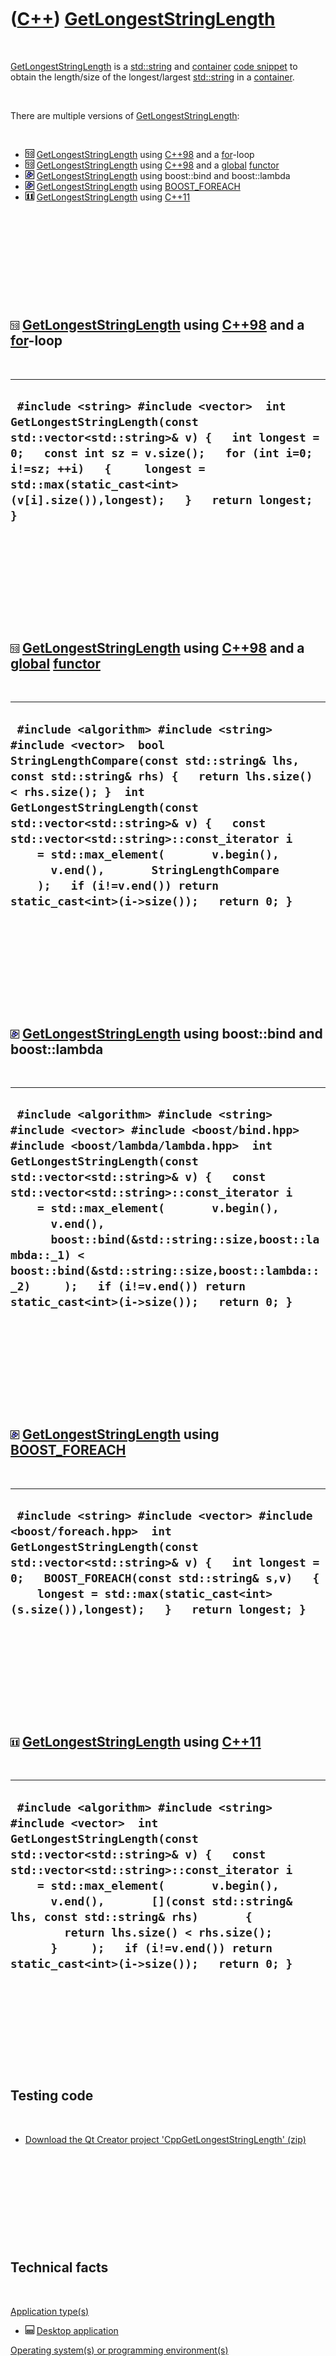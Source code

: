 
 

 

 

 

 

([C++](Cpp.md)) [GetLongestStringLength](CppGetLongestStringLength.md)
========================================================================

 

[GetLongestStringLength](CppGetLongestStringLength.md) is a
[std::string](CppStdString.md) and [container](CppContainer.md) [code
snippet](CppCodeSnippets.md) to obtain the length/size of the
longest/largest [std::string](CppStdString.md) in a
[container](CppContainer.md).

 

There are multiple versions of
[GetLongestStringLength](CppGetLongestStringLength.md):

 

-   ![C++98](PicCpp98.png)
    [GetLongestStringLength](CppGetLongestStringLength.md) using
    [C++98](Cpp98.md) and a [for](CppFor.md)-loop
-   ![C++98](PicCpp98.png)
    [GetLongestStringLength](CppGetLongestStringLength.md) using
    [C++98](Cpp98.md) and a [global](CppGlobal.md)
    [functor](CppFunctor.md)
-   ![Boost](PicBoost.png)
    [GetLongestStringLength](CppGetLongestStringLength.md) using
    boost::bind and boost::lambda
-   ![Boost](PicBoost.png)
    [GetLongestStringLength](CppGetLongestStringLength.md) using
    [BOOST\_FOREACH](CppBOOST_FOREACH.md)
-   ![C++11](PicCpp11.png)
    [GetLongestStringLength](CppGetLongestStringLength.md) using
    [C++11](Cpp11.md)

 

 

 

 

 

![C++98](PicCpp98.png) [GetLongestStringLength](CppGetLongestStringLength.md) using [C++98](Cpp98.md) and a [for](CppFor.md)-loop
------------------------------------------------------------------------------------------------------------------------------------

 

  ------------------------------------------------------------------------------------------------------------------------------------------------------------------------------------------------------------------------------------------------------------------------------
  ` #include <string> #include <vector>  int GetLongestStringLength(const std::vector<std::string>& v) {   int longest = 0;   const int sz = v.size();   for (int i=0; i!=sz; ++i)   {     longest = std::max(static_cast<int>(v[i].size()),longest);   }   return longest; }`
  ------------------------------------------------------------------------------------------------------------------------------------------------------------------------------------------------------------------------------------------------------------------------------

 

 

 

 

 

![C++98](PicCpp98.png) [GetLongestStringLength](CppGetLongestStringLength.md) using [C++98](Cpp98.md) and a [global](CppGlobal.md) [functor](CppFunctor.md)
---------------------------------------------------------------------------------------------------------------------------------------------------------------

 

  --------------------------------------------------------------------------------------------------------------------------------------------------------------------------------------------------------------------------------------------------------------------------------------------------------------------------------------------------------------------------------------------------------------------------------------------------------------
  ` #include <algorithm> #include <string> #include <vector>  bool StringLengthCompare(const std::string& lhs, const std::string& rhs) {   return lhs.size() < rhs.size(); }  int GetLongestStringLength(const std::vector<std::string>& v) {   const std::vector<std::string>::const_iterator i     = std::max_element(       v.begin(),       v.end(),       StringLengthCompare     );   if (i!=v.end()) return static_cast<int>(i->size());   return 0; }`
  --------------------------------------------------------------------------------------------------------------------------------------------------------------------------------------------------------------------------------------------------------------------------------------------------------------------------------------------------------------------------------------------------------------------------------------------------------------

 

 

 

 

 

![Boost](PicBoost.png) [GetLongestStringLength](CppGetLongestStringLength.md) using boost::bind and boost::lambda
------------------------------------------------------------------------------------------------------------------

 

  ---------------------------------------------------------------------------------------------------------------------------------------------------------------------------------------------------------------------------------------------------------------------------------------------------------------------------------------------------------------------------------------------------------------------------------------------------------------------------------------------
  ` #include <algorithm> #include <string> #include <vector> #include <boost/bind.hpp> #include <boost/lambda/lambda.hpp>  int GetLongestStringLength(const std::vector<std::string>& v) {   const std::vector<std::string>::const_iterator i     = std::max_element(       v.begin(),       v.end(),       boost::bind(&std::string::size,boost::lambda::_1) < boost::bind(&std::string::size,boost::lambda::_2)     );   if (i!=v.end()) return static_cast<int>(i->size());   return 0; }`
  ---------------------------------------------------------------------------------------------------------------------------------------------------------------------------------------------------------------------------------------------------------------------------------------------------------------------------------------------------------------------------------------------------------------------------------------------------------------------------------------------

 

 

 

 

 

![Boost](PicBoost.png) [GetLongestStringLength](CppGetLongestStringLength.md) using [BOOST\_FOREACH](CppBOOST_FOREACH.md)
---------------------------------------------------------------------------------------------------------------------------

 

  -----------------------------------------------------------------------------------------------------------------------------------------------------------------------------------------------------------------------------------------------------------------------------------------
  ` #include <string> #include <vector> #include <boost/foreach.hpp>  int GetLongestStringLength(const std::vector<std::string>& v) {   int longest = 0;   BOOST_FOREACH(const std::string& s,v)   {     longest = std::max(static_cast<int>(s.size()),longest);   }   return longest; }`
  -----------------------------------------------------------------------------------------------------------------------------------------------------------------------------------------------------------------------------------------------------------------------------------------

 

 

 

 

 

![C++11](PicCpp11.png) [GetLongestStringLength](CppGetLongestStringLength.md) using [C++11](Cpp11.md)
-------------------------------------------------------------------------------------------------------

 

  -------------------------------------------------------------------------------------------------------------------------------------------------------------------------------------------------------------------------------------------------------------------------------------------------------------------------------------------------------------------------------------------------------------------------------------
  ` #include <algorithm> #include <string> #include <vector>  int GetLongestStringLength(const std::vector<std::string>& v) {   const std::vector<std::string>::const_iterator i     = std::max_element(       v.begin(),       v.end(),       [](const std::string& lhs, const std::string& rhs)       {         return lhs.size() < rhs.size();       }     );   if (i!=v.end()) return static_cast<int>(i->size());   return 0; }`
  -------------------------------------------------------------------------------------------------------------------------------------------------------------------------------------------------------------------------------------------------------------------------------------------------------------------------------------------------------------------------------------------------------------------------------------

 

 

 

 

 

Testing code
------------

 

-   [Download the Qt Creator project
    'CppGetLongestStringLength' (zip)](CppGetLongestStringLength.zip)

 

 

 

 

 

Technical facts
---------------

 

[Application type(s)](CppApplication.md)

-   ![Desktop](PicDesktop.png) [Desktop
    application](CppDesktopApplication.md)

[Operating system(s) or programming environment(s)](CppOs.md)

-   ![Lubuntu](PicLubuntu.png) [Lubuntu](CppLubuntu.md) 12.10 (quantal)

[IDE(s)](CppIde.md):

-   ![Qt Creator](PicQtCreator.png) [Qt Creator](CppQtCreator.md) 2.5.2

[Project type](CppQtProjectType.md):

-   ![console](PicConsole.png) [Console
    application](CppConsoleApplication.md)

[C++ standard](CppStandard.md):

-   ![C++11](PicCpp11.png) [C++11](Cpp11.md)

[Compiler(s)](CppCompiler.md):

-   [G++](CppGpp.md) 4.7.2

[Libraries](CppLibrary.md) used:

-   ![STL](PicStl.png) [STL](CppStl.md): GNU ISO C++ Library, version
    4.7.2

 

 

 

 

 

[Qt project file](CppQtProjectFile.md): CppGetLongestStringLength.pro
----------------------------------------------------------------------

 

  ------------------------------------------------------------------------------------------------------------------------------------
  ` TEMPLATE = app CONFIG += console CONFIG -= qt SOURCES += main.cpp QMAKE_CXXFLAGS += -std=c++11 -Wall -Wextra -Weffc++ -Werror  `
  ------------------------------------------------------------------------------------------------------------------------------------

 

 

 

 

 

main.cpp
--------

 

  ------------------------------------------------------------------------------------------------------------------------------------------------------------------------------------------------------------------------------------------------------------------------------------------------------------------------------------------------------------------------------------------------------------------------------------------------------------------------------------------------------------------------------------------------------------------------------------------------------------------------------------------------------------------------------------------------------------------------------------------------------------------------------------------------------------------------------------------------------------------------------------------------------------------------------------------------------------------------------------------------------------------------------------------------------------------------------------------------------------------------------------------------------------------------------------------------------------------------------------------------------------------------------------------------------------------------------------------------------------------------------------------------------------------------------------------------------------------------------------------------------------------------------------------------------------------------------------------------------------------------------------------------------------------------------------------------------------------------------------------------------------------------------------------------------------------------------------------------------------------------------------------------------------------------------------------------------------------------------------------------------------------------------------------------------------------------------------------------------------------------------------------------------------------------------------------------------------------------------------------------------------------------------------------------------------------------------------------------------------------------------------------------------------------------------------------------------------------------------------------------------------------------------------------------------------------------------------------------------------------------------------------------------------------------------------------------------------------------------------------------------------------------------------------------------------------------------------------------------------------------------------------------------------------------------------------------------------------------------------------------------------------------------------------------------------------------------------------------------------------------------------------------------------------------------------------------------------------------------------------------------------------------------------------------------------------------------------------------------------------------------------------------------------------------------------------------------------------------------------------------------------------------------------------------------------------------------------------------------------------------------------------------------------------------------------------------------------------------------------------------------------------------------------------------------------------------------------------------------------------------------------------------------------------------------------------------------------------------------------------------------------------
  ` #include <algorithm> #include <string> #include <vector>  int GetLongestStringLengthCpp11(const std::vector<std::string>& v) {   const std::vector<std::string>::const_iterator i     = std::max_element(       v.begin(),       v.end(),       [](const std::string& lhs, const std::string& rhs)       {         return lhs.size() < rhs.size();       }     );   if (i!=v.end()) return static_cast<int>(i->size());   return 0; }  int GetLongestStringLengthCpp98ForLoop(const std::vector<std::string>& v) {   int longest = 0;   const int sz = v.size();   for (int i=0; i!=sz; ++i)   {     longest = std::max(static_cast<int>(v[i].size()),longest);   }   return longest; }   #ifdef IF_I_ONLY_KNEW_HOW_TO_GET_THIS_WORKING_7737346578649782927896 #include <functional>  int GetLongestStringLengthCpp98Functor(const std::vector<std::string>& v) {   const std::vector<std::string>::const_iterator i     = std::max_element(       v.begin(),       v.end(),       std::mem_fun_ref(&std::string::size)     );   if (i!=v.end()) return static_cast<int>(i->size());   return 0; } #endif  bool StringLengthCompare(const std::string& lhs, const std::string& rhs) {   return lhs.size() < rhs.size(); }  int GetLongestStringLengthCpp98CustomFunctor(const std::vector<std::string>& v) {   const std::vector<std::string>::const_iterator i     = std::max_element(       v.begin(),       v.end(),       StringLengthCompare     );   if (i!=v.end()) return static_cast<int>(i->size());   return 0; }  #include <boost/foreach.hpp> int GetLongestStringLengthBoostForeach(const std::vector<std::string>& v) {   int longest = 0;   BOOST_FOREACH(const std::string& s,v)   {     longest = std::max(static_cast<int>(s.size()),longest);   }   return longest;  }  #include <boost/bind.hpp> #include <boost/lambda/lambda.hpp>  int GetLongestStringLengthBoostBind(const std::vector<std::string>& v) {   const std::vector<std::string>::const_iterator i     = std::max_element(       v.begin(),       v.end(),       boost::bind(&std::string::size,boost::lambda::_1) < boost::bind(&std::string::size,boost::lambda::_2)     );   if (i!=v.end()) return static_cast<int>(i->size());   return 0; }   #include <cassert>  int main() {   {     const std::vector<std::string> v = { "1","123","123456","12345678","123456789" };     const int expected = 9;     assert(GetLongestStringLengthCpp11(v) == expected);     assert(GetLongestStringLengthBoostBind(v) == expected);     assert(GetLongestStringLengthBoostForeach(v) == expected);     assert(GetLongestStringLengthCpp98CustomFunctor(v) == expected);     assert(GetLongestStringLengthCpp98ForLoop(v) == expected);   }   {     const std::vector<std::string> v = { "1","23","456","78","123456789","01","23","456","78","9" };     const int expected = 9;     assert(GetLongestStringLengthCpp11(v) == expected);     assert(GetLongestStringLengthBoostBind(v) == expected);     assert(GetLongestStringLengthBoostForeach(v) == expected);     assert(GetLongestStringLengthCpp98CustomFunctor(v) == expected);     assert(GetLongestStringLengthCpp98ForLoop(v) == expected);   }   {     const std::vector<std::string> v = { "x" };     const int expected = 1;     assert(GetLongestStringLengthCpp11(v) == expected);     assert(GetLongestStringLengthBoostBind(v) == expected);     assert(GetLongestStringLengthBoostForeach(v) == expected);     assert(GetLongestStringLengthCpp98CustomFunctor(v) == expected);     assert(GetLongestStringLengthCpp98ForLoop(v) == expected);   }   {     const std::vector<std::string> v = { };     const int expected = 0;     assert(GetLongestStringLengthCpp11(v) == expected);     assert(GetLongestStringLengthBoostBind(v) == expected);     assert(GetLongestStringLengthBoostForeach(v) == expected);     assert(GetLongestStringLengthCpp98CustomFunctor(v) == expected);     assert(GetLongestStringLengthCpp98ForLoop(v) == expected);   } } `
  ------------------------------------------------------------------------------------------------------------------------------------------------------------------------------------------------------------------------------------------------------------------------------------------------------------------------------------------------------------------------------------------------------------------------------------------------------------------------------------------------------------------------------------------------------------------------------------------------------------------------------------------------------------------------------------------------------------------------------------------------------------------------------------------------------------------------------------------------------------------------------------------------------------------------------------------------------------------------------------------------------------------------------------------------------------------------------------------------------------------------------------------------------------------------------------------------------------------------------------------------------------------------------------------------------------------------------------------------------------------------------------------------------------------------------------------------------------------------------------------------------------------------------------------------------------------------------------------------------------------------------------------------------------------------------------------------------------------------------------------------------------------------------------------------------------------------------------------------------------------------------------------------------------------------------------------------------------------------------------------------------------------------------------------------------------------------------------------------------------------------------------------------------------------------------------------------------------------------------------------------------------------------------------------------------------------------------------------------------------------------------------------------------------------------------------------------------------------------------------------------------------------------------------------------------------------------------------------------------------------------------------------------------------------------------------------------------------------------------------------------------------------------------------------------------------------------------------------------------------------------------------------------------------------------------------------------------------------------------------------------------------------------------------------------------------------------------------------------------------------------------------------------------------------------------------------------------------------------------------------------------------------------------------------------------------------------------------------------------------------------------------------------------------------------------------------------------------------------------------------------------------------------------------------------------------------------------------------------------------------------------------------------------------------------------------------------------------------------------------------------------------------------------------------------------------------------------------------------------------------------------------------------------------------------------------------------------------------------------------------------------------------

 

 

 

 

 

 

